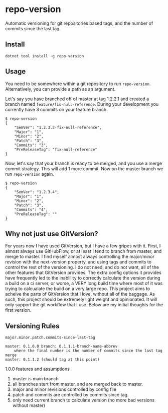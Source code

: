 # repo-version
Automatic versioning for git repositories based tags, and the number of commits since the last tag.

## Install

```
dotnet tool install -g repo-version
```

## Usage

You need to be somewhere within a git repository to run `repo-version`. Alternatively, you can provide a path as an argument.

Let's say you have branched off of master at tag 1.2.2.1 and created a branch named `feature/fix-null-reference`.
During your development you currently have 3 commits on your feature branch.

```
$ repo-version
{
    "SemVer": "1.2.3.3-fix-null-reference",
    "Major": "1",
    "Minor": "2",
    "Patch": "3",
    "Commits": "3",
    "PreReleaseTag": "fix-null-reference"
}

```

Now, let's say that your branch is ready to be merged, and you use a merge commit strategy. This will add 1 more commit.
Now on the master branch we run `repo-version` again.

```
$ repo-version
{
    "SemVer": "1.2.3.4",
    "Major": "1",
    "Minor": "2",
    "Patch": "3",
    "Commits": "4",
    "PreReleaseTag": ""
}

```

## Why not just use GitVersion?

For years now I have used GitVersion, but I have a few gripes with it. First, I almost always
use GitHubFlow, or at least I tend to branch from master, and merge to master. I find myself
almost always controlling the major/minor revision with the next-version property, and using
tags and commits to control the rest of the versioning. I do not need, and do not want, all of
the other features that GitVersion provides. The extra config options it provides have frequently
led to the inablility to correctly calculate the version during a build on a ci server, or worse,
a VERY long build time where most of it was trying to calcualate the build on a very large repo.
This project aims to acheive the parts of GitVersion that I love, without all of the baggage.
As such, this project should be extremely light weight and opinionated. It will only support the
git workflow that I use. Below are my initial thoughts for the first version.

## Versioning Rules

```
major.minor.patch.commits-since-last-tag

master: 0.1.0.0 branch: 0.1.1.1-branch-name-abbrev
    where the final number is the number of commits since the last tag
merge
master: 0.1.1.2 (should tag at this point)
```

1.0.0 features and assumptions

1. master is main branch
2. all branches start from master, and are merged back to master.
3. major and minor revisions controlled by config file
4. patch and commits are controlled by commits since tag.
5. only need current branch to calculate version (no more bad versions without master)

